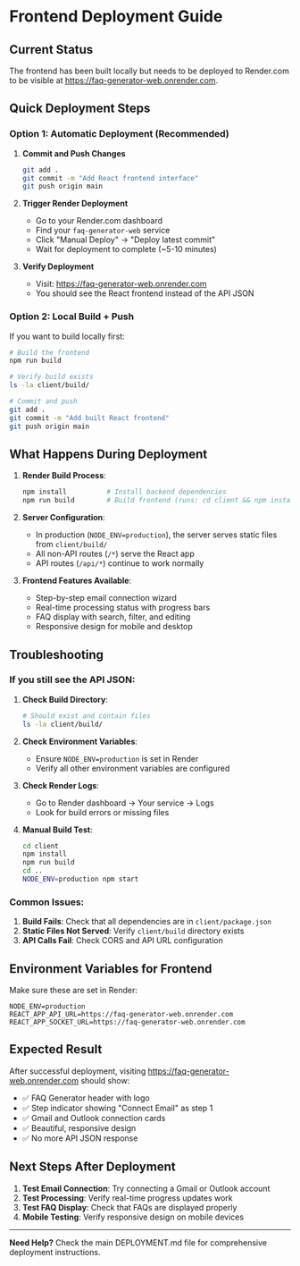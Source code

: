 # Frontend Deployment Guide

## Current Status

The frontend has been built locally but needs to be deployed to Render.com to be visible at https://faq-generator-web.onrender.com.

## Quick Deployment Steps

### Option 1: Automatic Deployment (Recommended)

1. **Commit and Push Changes**
   ```bash
   git add .
   git commit -m "Add React frontend interface"
   git push origin main
   ```

2. **Trigger Render Deployment**
   - Go to your Render.com dashboard
   - Find your `faq-generator-web` service
   - Click "Manual Deploy" → "Deploy latest commit"
   - Wait for deployment to complete (~5-10 minutes)

3. **Verify Deployment**
   - Visit: https://faq-generator-web.onrender.com
   - You should see the React frontend instead of the API JSON

### Option 2: Local Build + Push

If you want to build locally first:

```bash
# Build the frontend
npm run build

# Verify build exists
ls -la client/build/

# Commit and push
git add .
git commit -m "Add built React frontend"
git push origin main
```

## What Happens During Deployment

1. **Render Build Process**:
   ```bash
   npm install          # Install backend dependencies
   npm run build        # Build frontend (runs: cd client && npm install && npm run build)
   ```

2. **Server Configuration**:
   - In production (`NODE_ENV=production`), the server serves static files from `client/build/`
   - All non-API routes (`/*`) serve the React app
   - API routes (`/api/*`) continue to work normally

3. **Frontend Features Available**:
   - Step-by-step email connection wizard
   - Real-time processing status with progress bars
   - FAQ display with search, filter, and editing
   - Responsive design for mobile and desktop

## Troubleshooting

### If you still see the API JSON:

1. **Check Build Directory**:
   ```bash
   # Should exist and contain files
   ls -la client/build/
   ```

2. **Check Environment Variables**:
   - Ensure `NODE_ENV=production` is set in Render
   - Verify all other environment variables are configured

3. **Check Render Logs**:
   - Go to Render dashboard → Your service → Logs
   - Look for build errors or missing files

4. **Manual Build Test**:
   ```bash
   cd client
   npm install
   npm run build
   cd ..
   NODE_ENV=production npm start
   ```

### Common Issues:

1. **Build Fails**: Check that all dependencies are in `client/package.json`
2. **Static Files Not Served**: Verify `client/build` directory exists
3. **API Calls Fail**: Check CORS and API URL configuration

## Environment Variables for Frontend

Make sure these are set in Render:

```env
NODE_ENV=production
REACT_APP_API_URL=https://faq-generator-web.onrender.com
REACT_APP_SOCKET_URL=https://faq-generator-web.onrender.com
```

## Expected Result

After successful deployment, visiting https://faq-generator-web.onrender.com should show:

- ✅ FAQ Generator header with logo
- ✅ Step indicator showing "Connect Email" as step 1
- ✅ Gmail and Outlook connection cards
- ✅ Beautiful, responsive design
- ✅ No more API JSON response

## Next Steps After Deployment

1. **Test Email Connection**: Try connecting a Gmail or Outlook account
2. **Test Processing**: Verify real-time progress updates work
3. **Test FAQ Display**: Check that FAQs are displayed properly
4. **Mobile Testing**: Verify responsive design on mobile devices

---

**Need Help?** Check the main DEPLOYMENT.md file for comprehensive deployment instructions.